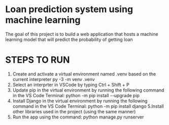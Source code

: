 #  Loan prediction system using machine learning 
The goal of this project is to build a web application that hosts a machine learning model that will predict the probability of getting loan 
# STEPS TO RUN
1. Create and activate a virtual environment named .venv based on the current interpreter py -3 -m venv .venv 
2. Select an interprter in VSCode by typing Ctrl + Shift + P 
3. Update pip in the virtual environment by running the following command in the VS Code Terminal: python -m pip install --upgrade pip
4. Install Django in the virtual environment by running the following command in the VS Code Terminal: python -m pip install django
5.Install other libraries used in the project (using the same manner)
6. Run the app using the command: python manage.py runserver
